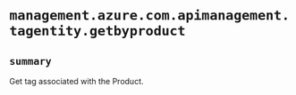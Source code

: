 # `management.azure.com.apimanagement.tagentity.getbyproduct`

## `summary`
Get tag associated with the Product.


